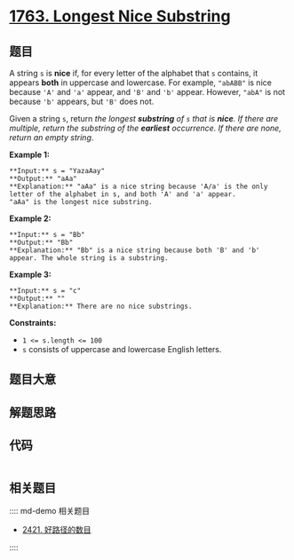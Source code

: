 # [1763. Longest Nice Substring](https://leetcode.com/problems/longest-nice-substring)

## 题目

A string `s` is **nice** if, for every letter of the alphabet that `s`
contains, it appears **both** in uppercase and lowercase. For example,
`"abABB"` is nice because `'A'` and `'a'` appear, and `'B'` and `'b'` appear.
However, `"abA"` is not because `'b'` appears, but `'B'` does not.

Given a string `s`, return _the longest **substring** of `s` that is **nice**.
If there are multiple, return the substring of the **earliest** occurrence. If
there are none, return an empty string_.



**Example 1:**

    
    
    **Input:** s = "YazaAay"
    **Output:** "aAa"
    **Explanation:** "aAa" is a nice string because 'A/a' is the only letter of the alphabet in s, and both 'A' and 'a' appear.
    "aAa" is the longest nice substring.
    

**Example 2:**

    
    
    **Input:** s = "Bb"
    **Output:** "Bb"
    **Explanation:** "Bb" is a nice string because both 'B' and 'b' appear. The whole string is a substring.
    

**Example 3:**

    
    
    **Input:** s = "c"
    **Output:** ""
    **Explanation:** There are no nice substrings.
    



**Constraints:**

  * `1 <= s.length <= 100`
  * `s` consists of uppercase and lowercase English letters.


## 题目大意

## 解题思路

## 代码

```javascript

```

## 相关题目

:::: md-demo 相关题目
- [2421. 好路径的数目](https://leetcode.com/problems/number-of-good-paths)

::::

